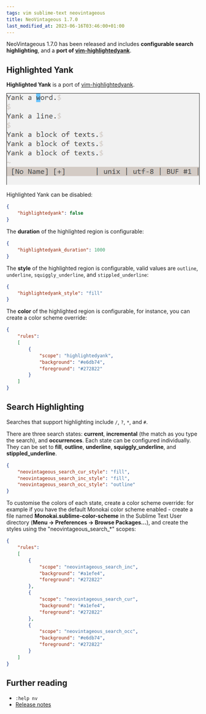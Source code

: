 ```yaml
---
tags: vim sublime-text neovintageous
title: NeoVintageous 1.7.0
last_modified_at: 2023-06-16T03:46:00+01:00
---
```


NeoVintageous 1.7.0 has been released and includes **configurable search highlighting**, and a **port of [vim-highlightedyank](https://github.com/machakann/vim-highlightedyank)**.

## Highlighted Yank

**Highlighted Yank** is a port of [vim-highlightedyank](https://github.com/machakann/vim-highlightedyank).

![Highlightedyank demo](/assets/2018-09-02-highlightedyank.gif)

Highlighted Yank can be disabled:

```json
{
    "highlightedyank": false
}
```


The **duration** of the highlighted region is configurable:

```json
{
    "highlightedyank_duration": 1000
}
```

The **style** of the highlighted region is configurable, valid values are `outline`, `underline`, `squiggly_underline`, and `stippled_underline`:

```json
{
    "highlightedyank_style": "fill"
}
```

The **color** of the highlighted region is configurable, for instance, you can create a color scheme override:

```json
{
    "rules":
    [
        {
            "scope": "highlightedyank",
            "background": "#e6db74",
            "foreground": "#272822"
        }
    ]
}
```

## Search Highlighting

Searches that support highlighting include `/`, `?`, `*`, and `#`.

There are three search states: **current**, **incremental** (the match as you type the search), and **occurrences**. Each state can be configured individually. They can be set to **fill**, **outline**, **underline**, **squiggly_underline**, and **stippled_underline**.

```json
{
    "neovintageous_search_cur_style": "fill",
    "neovintageous_search_inc_style": "fill",
    "neovintageous_search_occ_style": "outline"
}

```

To customise the colors of each state, create a color scheme override: for example if you have the default Monokai color scheme enabled - create a file named **Monokai.sublime-color-scheme** in the Sublime Text User directory (**Menu → Preferences → Browse Packages...**), and create the styles using the "neovintageous_search_*" scopes:

```json
{
    "rules":
    [
        {
            "scope": "neovintageous_search_inc",
            "background": "#a1efe4",
            "foreground": "#272822"
        },
        {
            "scope": "neovintageous_search_cur",
            "background": "#a1efe4",
            "foreground": "#272822"
        },
        {
            "scope": "neovintageous_search_occ",
            "background": "#e6db74",
            "foreground": "#272822"
        }
    ]
}
```

## Further reading

* `:help nv`
* [Release notes](https://github.com/NeoVintageous/NeoVintageous/releases/tag/1.7.0)
